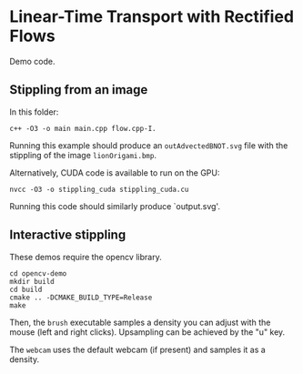 # Linear-Time Transport with Rectified Flows 

Demo code.

## Stippling from an image

In this folder: 

```
c++ -O3 -o main main.cpp flow.cpp-I.
```

Running this example should produce an `outAdvectedBNOT.svg` file with the stippling of the image `lionOrigami.bmp`.

Alternatively, CUDA code is available to run on the GPU:

```
nvcc -O3 -o stippling_cuda stippling_cuda.cu
```

Running this code should similarly produce `output.svg'.

## Interactive stippling

These demos require the opencv library.

```
cd opencv-demo
mkdir build
cd build
cmake .. -DCMAKE_BUILD_TYPE=Release
make
```

Then, the  `brush` executable samples a density you can adjust with the mouse (left and right clicks). Upsampling can be achieved by the "u" key.

The `webcam` uses the default webcam (if present) and samples it as a density.
